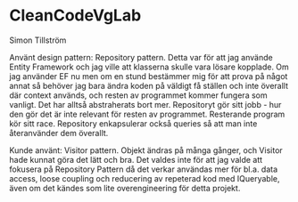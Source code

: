 # CleanCodeVgLab

Simon Tillström


Använt design pattern:
Repository pattern.
Detta var för att jag använde Entity Framework och jag ville att klasserna skulle vara lösare kopplade.
Om jag använder EF nu men om en stund bestämmer mig för att prova på något annat så behöver jag bara ändra koden på väldigt få ställen och inte överallt där context används, och resten av programmet kommer fungera som vanligt. Det har alltså abstraherats bort mer. Repositoryt gör sitt jobb - hur den gör det är inte relevant för resten av programmet. Resterande program kör sitt race. Repository enkapsulerar också queries så att man inte återanvänder dem överallt.


Kunde använt:
Visitor pattern.
Objekt ändras på många gånger, och Visitor hade kunnat göra det lätt och bra.
Det valdes inte för att jag valde att fokusera på Repository Pattern då det verkar användas mer för bl.a. data access, loose coupling och reducering av repeterad kod med IQueryable, även om det kändes som lite overengineering för detta projekt.
